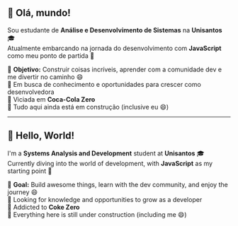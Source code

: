 ## 👋 Olá, mundo!

Sou estudante de **Análise e Desenvolvimento de Sistemas** na **Unisantos** 🎓  
Atualmente embarcando na jornada do desenvolvimento com **JavaScript** como meu ponto de partida 🚀  

🎯 **Objetivo:** Construir coisas incríveis, aprender com a comunidade dev e me divertir no caminho 😄  
💼 Em busca de conhecimento e oportunidades para crescer como desenvolvedora  
🥤 Viciada em **Coca-Cola Zero**  
🌱 Tudo aqui ainda está em construção (inclusive eu 😄)

---

## 👋 Hello, World!

I'm a **Systems Analysis and Development** student at **Unisantos** 🎓  
Currently diving into the world of development, with **JavaScript** as my starting point 🚀  

🎯 **Goal:** Build awesome things, learn with the dev community, and enjoy the journey 😄  
💼 Looking for knowledge and opportunities to grow as a developer  
🥤 Addicted to **Coke Zero**  
🌱 Everything here is still under construction (including me 😄)
